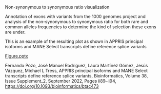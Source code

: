 Non-synonymous to synonymous ratio visualization

Annotation of exons with variants from the 1000 genomes project and analysis of the non-synonymous to synonymous ratio for both rare and common alleles frequencies to determine the kind of selection these exons are under.

This is an example of the resulting plot as shown in APPRIS principal isoforms and MANE Select transcripts define reference splice variants

[Figure.pptx](https://github.com/laumtnezg/nsyn_syn_variants/files/9675286/Figure.pptx)



Fernando Pozo, José Manuel Rodriguez, Laura Martínez Gómez, Jesús Vázquez, Michael L Tress, APPRIS principal isoforms and MANE Select transcripts define reference splice variants, Bioinformatics, Volume 38, Issue Supplement_2, September 2022, Pages ii89–ii94, https://doi.org/10.1093/bioinformatics/btac473
